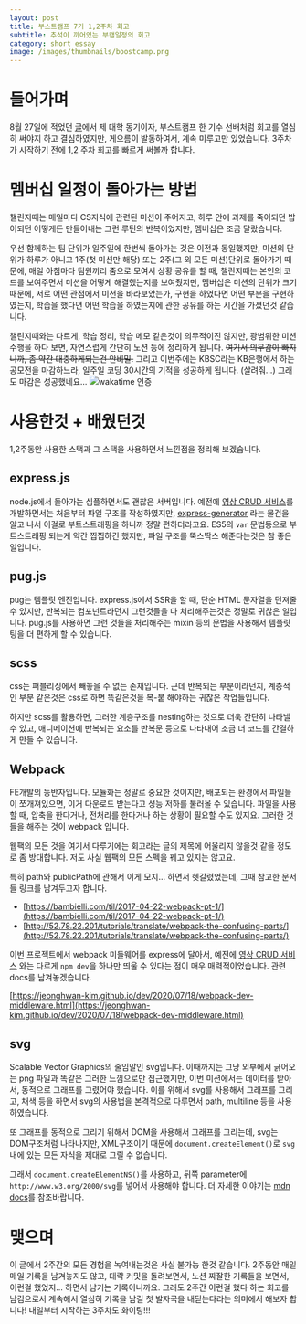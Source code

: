 ```yaml
---
layout: post
title: 부스트캠프 7기 1,2주차 회고
subtitle: 추석이 끼어있는 부캠일정의 회고
category: short essay
image: /images/thumbnails/boostcamp.png
---
```


# 들어가며

8월 27일에 적었던 [글](/boostcamp-challenge-retrospect/)에서 제 대학 동기이자, 부스트캠프 한 기수 선배처럼 회고를 열심히 써야지 하고 결심하였지만, 게으름이 발동하여서, 계속 미루고만 있었습니다. 3주차가 시작하기 전에 1,2 주차 회고를 빠르게 써볼까 합니다.

# 멤버십 일정이 돌아가는 방법

챌린지때는 매일마다 CS지식에 관련된 미션이 주어지고, 하루 안에 과제를 죽이되던 밥이되던 어떻게든 만들어내는 그런 루틴의 반복이었지만, 멤버십은 조금 달랐습니다.

우선 함께하는 팀 단위가 일주일에 한번씩 돌아가는 것은 이전과 동일했지만, 미션의 단위가 하루가 아니고 1주(첫 미션만 해당) 또는 2주(그 외 모든 미션)단위로 돌아가기 때문에, 매일 아침마다 팀원끼리 줌으로 모여서 상황 공유를 할 때, 챌린지때는 본인의 코드를 보여주면서 미션을 어떻게 해결했는지를 보여줬지만, 멤버십은 미션의 단위가 크기 때문에, 서로 어떤 관점에서 미션을 바라보았는가, 구현을 하였다면 어떤 부분을 구현하였는지, 학습을 했다면 어떤 학습을 하였는지에 관한 공유를 하는 시간을 가졌던것 같습니다.

챌린지때와는 다르게, 학습 정리, 학습 메모 같은것이 의무적이진 않지만, 광범위한 미션 수행을 하다 보면, 자연스럽게 간단히 노션 등에 정리하게 됩니다. ~~여기서 의무감이 빠지니까, 좀 약간 대충하게되는건 안비밀.~~ 그리고 이번주에는 KBSC라는 KB은행에서 하는 공모전을 마감하느라, 일주일 코딩 30시간의 기적을 성공하게 됩니다. (살려줘...) 그래도 마감은 성공했네요...
![wakatime 인증](/images/personal/220918wakatime.png)

# 사용한것 + 배웠던것

1,2주동안 사용한 스택과 그 스택을 사용하면서 느낀점을 정리해 보겠습니다.

## express.js

node.js에서 돌아가는 심플하면서도 괜찮은 서버입니다. 예전에 [영상 CRUD 서비스](https://github.com/vishwajit-vishnu/wetube-clone)를 개발하면서는 처음부터 파일 구조를 작성하였지만, [express-generator](https://expressjs.com/en/starter/generator.html) 라는 물건을 알고 나서 이걸로 부트스트래핑을 하니까 정말 편하더라고요. ES5의 `var` 문법등으로 부트스트래핑 되는게 약간 찝찝하긴 했지만, 파일 구조를 뚝스딱스 해준다는것은 참 좋은 일입니다.

## pug.js

pug는 템플릿 엔진입니다. express.js에서 SSR을 할 때, 단순 HTML 문자열을 던져줄 수 있지만, 반복되는 컴포넌트라던지 그런것들을 다 처리해주는것은 정말로 귀찮은 일입니다. pug.js를 사용하면 그런 것들을 처리해주는 mixin 등의 문법을 사용해서 템플릿팅을 더 편하게 할 수 있습니다.

## scss

css는 퍼블리싱에서 빼놓을 수 없는 존재입니다. 근데 반복되는 부분이라던지, 계층적인 부분 같은것은 css로 하면 똑같은것을 복-붙 해야하는 귀찮은 작업들입니다.

하지만 scss를 활용하면, 그러한 계층구조를 nesting하는 것으로 더욱 간단히 나타낼 수 있고, 애니메이션에 반복되는 요소를 반복문 등으로 나타내어 조금 더 코드를 간결하게 만들 수 있습니다.

## Webpack

FE개발의 동반자입니다. 모듈화는 정말로 중요한 것이지만, 배포되는 환경에서 파일들이 쪼개져있으면, 이거 다운로드 받는다고 성능 저하를 불러올 수 있습니다. 파일을 사용할 때, 압축을 한다거나, 전처리를 한다거나 하는 상황이 필요할 수도 있지요. 그러한 것들을 해주는 것이 webpack 입니다.

웹팩의 모든 것을 여기서 다루기에는 회고라는 글의 제목에 어울리지 않을것 같을 정도로 좀 방대합니다. 저도 사실 웹팩의 모든 스펙을 꿰고 있지는 않고요.

특히 path와 publicPath에 관해서 이게 모지... 하면서 헷갈렸었는데, 그때 참고한 문서들 링크를 남겨두고자 합니다.

- [https://bambielli.com/til/2017-04-22-webpack-pt-1/](https://bambielli.com/til/2017-04-22-webpack-pt-1/)
- [http://52.78.22.201/tutorials/translate/webpack-the-confusing-parts/](http://52.78.22.201/tutorials/translate/webpack-the-confusing-parts/)

이번 프로젝트에서 webpack 미들웨어를 express에 달아서, 예전에 [영상 CRUD 서비스](https://github.com/vishwajit-vishnu/wetube-clone) 와는 다르게 `npm dev`을 하나만 띄울 수 있다는 점이 매우 매력적이었습니다. 관련 docs를 남겨놓겠습니다.

[https://jeonghwan-kim.github.io/dev/2020/07/18/webpack-dev-middleware.html](https://jeonghwan-kim.github.io/dev/2020/07/18/webpack-dev-middleware.html)

## svg

Scalable Vector Graphics의 줄임말인 svg입니다. 이때까지는 그냥 외부에서 긁어오는 png 파일과 똑같은 그러한 느낌으로만 접근했지만, 이번 미션에서는 데이터를 받아서, 동적으로 그래프를 그렸어야 했습니다. 이를 위해서 svg를 사용해서 그래프를 그리고, 채색 등을 하면서 svg의 사용법을 본격적으로 다루면서 path, multiline 등을 사용하였습니다.

또 그래프를 동적으로 그리기 위해서 DOM을 사용해서 그래프를 그리는데, svg는 DOM구조처럼 나타나지만, XML구조이기 때문에 `document.createElement()`로 `svg`내에 있는 모든 자식을 제대로 그릴 수 없습니다.

그래서 `document.createElementNS()`를 사용하고, 뒤쪽 parameter에 `http://www.w3.org/2000/svg`를 넣어서 사용해야 합니다. 더 자세한 이야기는 [mdn docs](https://developer.mozilla.org/en-US/docs/Web/API/Document/createElementNS)를 참조바랍니다.

# 맺으며

이 글에서 2주간의 모든 경험을 녹여내는것은 사실 불가능 한것 같습니다. 2주동안 매일 매일 기록을 남겨놓지도 않고, 대략 커밋을 돌려보면서, 노션 짜잘한 기록들을 보면서, 이런걸 했었지... 하면서 남기는 기록이니까요. 그래도 2주간 이런걸 했다 하는 회고를 남김으로서 계속해서 열심히 기록을 남길 첫 발자국을 내딛는다라는 의미에서 해보자 합니다! 내일부터 시작하는 3주차도 화이팅!!!
